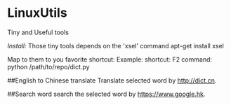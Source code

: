 # LinuxUtils
Tiny and Useful tools

*Install:*
Those tiny tools depends on the 'xsel' command
	apt-get install xsel

Map to them to you favorite shortcut:
Example:
	shortcut:	F2
	command:	python /path/to/repo/dict.py

##English to Chinese translate
Translate selected word by http://dict.cn.

##Search word
search the selected word by https://www.google.hk.
